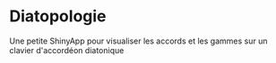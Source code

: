 # Diatopologie
Une petite ShinyApp pour visualiser les accords et les gammes sur un clavier d'accordéon diatonique

